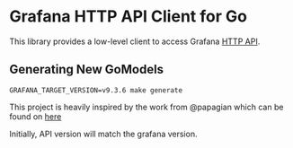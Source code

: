 # Grafana HTTP API Client for Go

This library provides a low-level client to access Grafana [HTTP API](https://grafana.com/docs/grafana/latest/http_api/).

## Generating New GoModels

`GRAFANA_TARGET_VERSION=v9.3.6 make generate`


This project is heavily inspired by the work from @papagian which can be found on [here](https://github.com/grafana/grafana-api-golang-client/tree/papagian/generate-client-from-swagger)

Initially, API version will match the grafana version.
